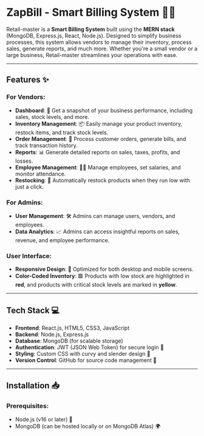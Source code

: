 # ZapBill - Smart Billing System 🚀💡

Retail-master is a **Smart Billing System** built using the **MERN stack** (MongoDB, Express.js, React, Node.js). Designed to simplify business processes, this system allows vendors to manage their inventory, process sales, generate reports, and much more. Whether you're a small vendor or a large business, Retail-master streamlines your operations with ease.

---

## Features ✨

### For Vendors:
- **Dashboard**: 🎯 Get a snapshot of your business performance, including sales, stock levels, and more.
- **Inventory Management**: 📦 Easily manage your product inventory, restock items, and track stock levels.
- **Order Management**: 🛒 Process customer orders, generate bills, and track transaction history.
- **Reports**: 📊 Generate detailed reports on sales, taxes, profits, and losses.
- **Employee Management**: 🧑‍💼 Manage employees, set salaries, and monitor attendance.
- **Restocking**: 🔄 Automatically restock products when they run low with just a click.

### For Admins:
- **User Management**: 🛠️ Admins can manage users, vendors, and employees.
- **Data Analytics**: 📈 Admins can access insightful reports on sales, revenue, and employee performance.

### User Interface:
- **Responsive Design**: 📱 Optimized for both desktop and mobile screens.
- **Color-Coded Inventory**: 🟥 Products with low stock are highlighted in **red**, and products with critical stock levels are marked in **yellow**.

---

## Tech Stack 💻

- **Frontend**: React.js, HTML5, CSS3, JavaScript
- **Backend**: Node.js, Express.js
- **Database**: MongoDB (for scalable storage)
- **Authentication**: JWT (JSON Web Token) for secure login 🔐
- **Styling**: Custom CSS with curvy and slender design 🎨
- **Version Control**: GitHub for source code management 🔄

---

## Installation 📥

### Prerequisites:
- Node.js (v16 or later) 🌱
- MongoDB (can be hosted locally or on MongoDB Atlas) 🌍


